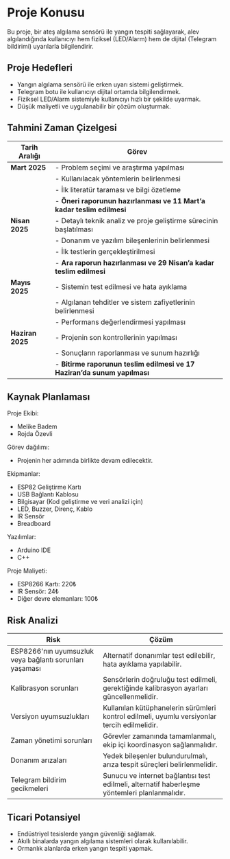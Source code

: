 # Proje Konusu

Bu proje, bir ateş algılama sensörü ile yangın tespiti sağlayarak, alev algılandığında kullanıcıyı hem fiziksel (LED/Alarm) hem de dijital (Telegram bildirimi) uyarılarla bilgilendirir.
## Proje Hedefleri

- Yangın algılama sensörü ile erken uyarı sistemi geliştirmek.
- Telegram botu ile kullanıcıyı dijital ortamda bilgilendirmek.
- Fiziksel LED/Alarm sistemiyle kullanıcıyı hızlı bir şekilde uyarmak.
- Düşük maliyetli ve uygulanabilir bir çözüm oluşturmak.

## Tahmini Zaman Çizelgesi  

| **Tarih Aralığı**       | **Görev**                                                    |
|-------------------------|-------------------------------------------------------------|
| **Mart 2025**           | - Problem seçimi ve araştırma yapılması                      |
|                         | - Kullanılacak yöntemlerin belirlenmesi                     |
|                         | - İlk literatür taraması ve bilgi özetleme                  |
|                         | - **Öneri raporunun hazırlanması ve 11 Mart’a kadar teslim edilmesi** |
| **Nisan 2025**          | - Detaylı teknik analiz ve proje geliştirme sürecinin başlatılması |
|                         | - Donanım ve yazılım bileşenlerinin belirlenmesi            |
|                         | - İlk testlerin gerçekleştirilmesi                          |
|                         | - **Ara raporun hazırlanması ve 29 Nisan’a kadar teslim edilmesi** |
| **Mayıs 2025**          | - Sistemin test edilmesi ve hata ayıklama                    |
|                         | - Algılanan tehditler ve sistem zafiyetlerinin belirlenmesi |
|                         | - Performans değerlendirmesi yapılması                      |
| **Haziran 2025**        | - Projenin son kontrollerinin yapılması                     |
|                         | - Sonuçların raporlanması ve sunum hazırlığı                |
|                         | - **Bitirme raporunun teslim edilmesi ve 17 Haziran’da sunum yapılması** |


## Kaynak Planlaması

Proje Ekibi:
 * Melike Badem
 * Rojda Özevli

 Görev dağılımı:
 * Projenin her adımında birlikte devam edilecektir.
 
 Ekipmanlar:

 * ESP82 Geliştirme Kartı
 * USB Bağlantı Kablosu
 * Bilgisayar (Kod geliştirme ve veri analizi için)
 * LED, Buzzer, Direnç, Kablo
 * IR Sensör
 * Breadboard

 Yazılımlar:

 * Arduino IDE
 * C++

 Proje Maliyeti:
 
 * ESP8266 Kartı: 220₺
 * IR Sensör: 24₺
 * Diğer devre elemanları: 100₺

## Risk Analizi

| Risk                          | Çözüm  |
|----------------------------------|---------|
| ESP8266'nın uyumsuzluk veya bağlantı sorunları yaşaması | Alternatif donanımlar test edilebilir, hata ayıklama yapılabilir. | 
| Kalibrasyon sorunları | Sensörlerin doğruluğu test edilmeli, gerektiğinde kalibrasyon ayarları güncellenmelidir. |
| Versiyon uyumsuzlukları | Kullanılan kütüphanelerin sürümleri kontrol edilmeli, uyumlu versiyonlar tercih edilmelidir. |
| Zaman yönetimi sorunları | Görevler zamanında tamamlanmalı, ekip içi koordinasyon sağlanmalıdır. |
| Donanım arızaları | Yedek bileşenler bulundurulmalı, arıza tespit süreçleri belirlenmelidir. |
| Telegram bildirim gecikmeleri | Sunucu ve internet bağlantısı test edilmeli, alternatif haberleşme yöntemleri planlanmalıdır. |

## Ticari Potansiyel

- Endüstriyel tesislerde yangın güvenliği sağlamak.
- Akıllı binalarda yangın algılama sistemleri olarak kullanılabilir.
- Ormanlık alanlarda erken yangın tespiti yapmak.
